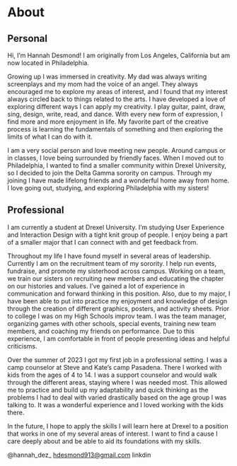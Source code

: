 # About

## Personal

Hi, I’m Hannah Desmond! I am originally from Los Angeles, California but am now located in Philadelphia.

Growing up I was immersed in creativity. My dad was always writing screenplays and my mom had the voice of an angel. They always encouraged me to explore my areas of interest, and I found that my interest always circled back to things related to the arts. I have developed a love of exploring different ways I can apply my creativity. I play guitar, paint, draw, sing, design, write, read, and dance. With every new form of expression, I find more and more enjoyment in life. My favorite part of the creative process is learning the fundamentals of something and then exploring the limits of what I can do with it.

I am a very social person and love meeting new people. Around campus or in classes, I love being surrounded by friendly faces. When I moved out to Philadelphia, I wanted to find a smaller community within Drexel University, so I decided to join the Delta Gamma sorority on campus. Through my joining I have made lifelong friends and a wonderful home away from home. I love going out, studying, and exploring Philadelphia with my sisters!

## Professional

I am currently a student at Drexel University. I’m studying User Experience and Interaction Design with a tight knit group of people. I enjoy being a part of a smaller major that I can connect with and get feedback from.

Throughout my life I have found myself in several areas of leadership. Currently I am on the recruitment team of my sorority. I help run events, fundraise, and promote my sisterhood across campus. Working on a team, we train our sisters on recruiting new members and educating the chapter on our histories and values. I’ve gained a lot of experience in communication and forward thinking in this position. Also, due to my major, I have been able to put into practice my enjoyment and knowledge of design through the creation of different graphics, posters, and activity sheets. Prior to college I was on my High Schools improv team. I was the team manager, organizing games with other schools, special events, training new team members, and coaching my friends on performance. Due to this experience, I am comfortable in front of people presenting ideas and helpful criticisms.
    
Over the summer of 2023 I got my first job in a professional setting. I was a camp counselor at Steve and Kate’s camp Pasadena. There I worked with kids from the ages of 4 to 14. I was a support counselor and would walk through the different areas, staying where I was needed most. This allowed me to practice and build up my adaptability and quick thinking as the problems I had to deal with varied drastically based on the age group I was talking to. It was a wonderful experience and I loved working with the kids there.
 
In the future, I hope to apply the skills I will learn here at Drexel to a position that works in one of my several areas of interest. I want to find a cause I care deeply about and be able to aid its foundations with my skills.

@hannah_dez_  hdesmond913@gmail.com  linkdin